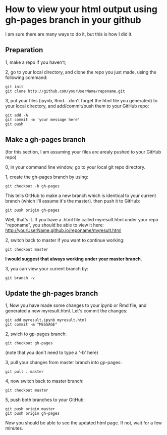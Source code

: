 # How to view your html output using gh-pages branch in your github

I am sure there are many ways to do it, but this is how I did it.

## Preparation
1, make a repo if you haven't;

2, go to your local directory, and clone the repo you just made, using the following command:
```
git init
git clone http://github.com/yourUserName/reponame.git
```

3, put your files (ipynb, Rmd... don't forget the html file you generated) to your local directory, and add/commit/push them to your GitHub repo:
```
git add -A
git commit -m 'your message here'
git push
```

## Make a gh-pages branch
(for this section, I am assuming your files are arealy pushed to your GitHub repo)

0, in your command line window, go to your local git repo directory.

1, create the gh-pages branch by using:
```
git checkout -b gh-pages
```
This tells GitHub to make a new branch which is identical to your current branch (which I'll assume it's the master). then push it to GitHub:
```
git push origin gh-pages
```
Well, that's it. If you have a .html file called myresult.html under your repo "reponame", you should be able to view it here: http://yourUserName.github.io/reponame/myresult.html

2, switch back to master if you want to continue working:
```
git checkout master
```
**I would suggest that always working under your master branch.**

3, you can view your current branch by:
```
git branch -v
```

## Update the gh-pages branch
1, Now you have made some changes to your ipynb or Rmd file, and generated a new myresult.html. Let's commit the changes:
```
git add myresult.ipynb myresult.html
git commit -m "MESSAGE"
```

2, swich to gp-pages branch:
```
git checkout gh-pages
```
(note that you don't need to type a '-b' here)

3, pull your changes from master branch into gp-pages:
```
git pull . master
```
4, now switch back to master branch:
```
git checkout master
```
5, push both branches to your GitHub:
```
git push origin master
git push origin gh-pages
```
Now you should be able to see the updated html page. If not, wait for a few minutes.
